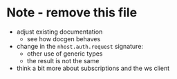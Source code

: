 # Note - remove this file

- adjust existing documentation
  - see how docgen behaves
- change in the `nhost.auth.request` signature:
  - other use of generic types
  - the result is not the same
- think a bit more about subscriptions and the ws client
